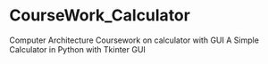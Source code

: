 # CourseWork_Calculator
Computer Architecture Coursework on calculator with GUI
A Simple Calculator in Python with Tkinter GUI
